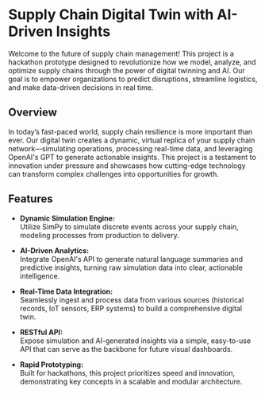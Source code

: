 # Supply Chain Digital Twin with AI-Driven Insights

Welcome to the future of supply chain management! This project is a hackathon prototype designed to revolutionize how we model, analyze, and optimize supply chains through the power of digital twinning and AI. Our goal is to empower organizations to predict disruptions, streamline logistics, and make data-driven decisions in real time.

## Overview

In today’s fast-paced world, supply chain resilience is more important than ever. Our digital twin creates a dynamic, virtual replica of your supply chain network—simulating operations, processing real-time data, and leveraging OpenAI's GPT to generate actionable insights. This project is a testament to innovation under pressure and showcases how cutting-edge technology can transform complex challenges into opportunities for growth.

## Features

- **Dynamic Simulation Engine:**  
  Utilize SimPy to simulate discrete events across your supply chain, modeling processes from production to delivery.
  
- **AI-Driven Analytics:**  
  Integrate OpenAI's API to generate natural language summaries and predictive insights, turning raw simulation data into clear, actionable intelligence.
  
- **Real-Time Data Integration:**  
  Seamlessly ingest and process data from various sources (historical records, IoT sensors, ERP systems) to build a comprehensive digital twin.
  
- **RESTful API:**  
  Expose simulation and AI-generated insights via a simple, easy-to-use API that can serve as the backbone for future visual dashboards.
  
- **Rapid Prototyping:**  
  Built for hackathons, this project prioritizes speed and innovation, demonstrating key concepts in a scalable and modular architecture.
